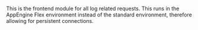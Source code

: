 This is the frontend module for all log related requests.  This runs in
the AppEngine Flex environment instead of the standard environment, therefore
allowing for persistent connections.
